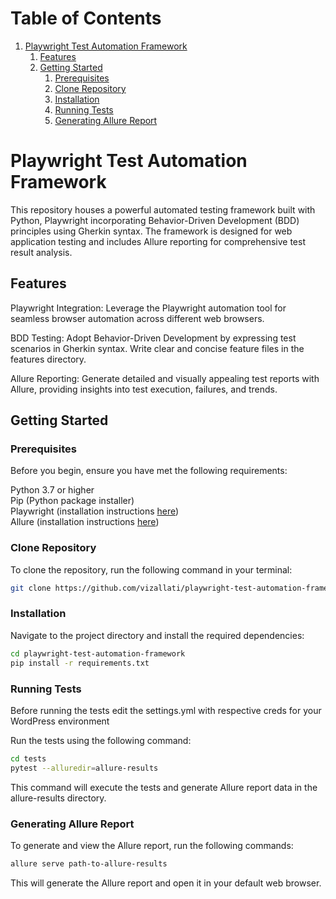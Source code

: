 # Table of Contents

1. [Playwright Test Automation Framework](#playwright-test-automation-framework)
   1. [Features](#features)
   2. [Getting Started](#getting-started)
      1. [Prerequisites](#prerequisites)
      2. [Clone Repository](#clone-repository)
      3. [Installation](#installation)
      4. [Running Tests](#running-tests)
      5. [Generating Allure Report](#generating-allure-report)
      
# Playwright Test Automation Framework

This repository houses a powerful automated testing framework built with Python, Playwright incorporating Behavior-Driven Development (BDD) principles using Gherkin syntax. The framework is designed for web application testing and includes Allure reporting for comprehensive test result analysis.

## Features
Playwright Integration: Leverage the Playwright automation tool for seamless browser automation across different web browsers.

BDD Testing: Adopt Behavior-Driven Development by expressing test scenarios in Gherkin syntax. Write clear and concise feature files in the features directory.

Allure Reporting: Generate detailed and visually appealing test reports with Allure, providing insights into test execution, failures, and trends.

## Getting Started
### Prerequisites
Before you begin, ensure you have met the following requirements:

Python 3.7 or higher  
Pip (Python package installer)  
Playwright (installation instructions [here](https://playwright.dev/python/docs/intro))  
Allure (installation instructions [here](https://allurereport.org/docs/gettingstarted-installation/))
### Clone Repository
To clone the repository, run the following command in your terminal:


```bash
git clone https://github.com/vizallati/playwright-test-automation-framework.git
```
### Installation
Navigate to the project directory and install the required dependencies:

```bash
cd playwright-test-automation-framework
pip install -r requirements.txt
```
### Running Tests
Before running the tests edit the settings.yml with respective creds for your WordPress environment

Run the tests using the following command:

```bash
cd tests
pytest --alluredir=allure-results
```
This command will execute the tests and generate Allure report data in the allure-results directory.

### Generating Allure Report
To generate and view the Allure report, run the following commands:

```bash
allure serve path-to-allure-results
```
This will generate the Allure report and open it in your default web browser.
